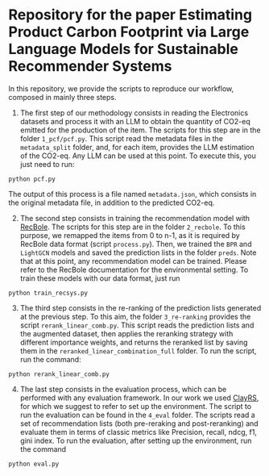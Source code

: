 # Repository for the paper Estimating Product Carbon Footprint via Large Language Models for Sustainable Recommender Systems

In this repository, we provide the scripts to reproduce our workflow, composed in mainly three steps.

1. The first step of our methodology consists in reading the Electronics datasets and process it with an LLM to obtain the quantity of CO2-eq emitted for the production of the item. The scripts for this step are in the folder `1_pcf/pcf.py`. This script read the metadata files in the `metadata_split` folder, and, for each item, provides the LLM estimation of the CO2-eq. Any LLM can be used at this point. To execute this, you just need to run:
```
python pcf.py
```
The output of this process is a file named `metadata.json`, which consists in the original metadata file, in addition to the predicted CO2-eq.

2. The second step consists in training the recommendation model with [RecBole](https://recbole.io/docs/). The scripts for this step are in the folder `2_recbole`. To this purpose, we remapped the items from 0 to n-1, as it is required by RecBole data format (script `process.py`). 
Then, we trained the `BPR` and `LightGCN` models and saved the prediction lists in the folder `preds`. Note that at this point, any recommendation model can be trained.
Please refer to the RecBole documentation for the environmental setting.
To train these models with our data format, just run
```
python train_recsys.py
```


3. The third step consists in the re-ranking of the prediction lists generated at the previous step. To this aim, the folder `3_re-ranking` provides the script `rerank_linear_comb.py`. This script reads the prediction lists and the augmented dataset, then applies the reranking strategy with different importance weights, and returns the reranked list by saving them in the `reranked_linear_combination_full` folder. To run the script, run the command:
```
python rerank_linear_comb.py
```

4. The last step consists in the evaluation process, which can be performed with any evaluation framework. In our work we used [ClayRS](https://swapuniba.github.io/ClayRS/), for which we suggest to refer to set up the environment. The script to run the evaluation can be found in the `4_eval` folder. The scripts read a set of recommendation lists (both pre-reraking and post-reranking) and evaluate them in terms of classic metrics like Precision, recall, ndcg, f1, gini index. To run the evaluation, after setting up the environment, run the command 
```
python eval.py
```
